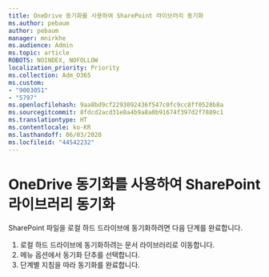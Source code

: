 ```yaml
---
title: OneDrive 동기화를 사용하여 SharePoint 라이브러리 동기화
ms.author: pebaum
author: pebaum
manager: mnirkhe
ms.audience: Admin
ms.topic: article
ROBOTS: NOINDEX, NOFOLLOW
localization_priority: Priority
ms.collection: Adm_O365
ms.custom:
- "9003051"
- "5797"
ms.openlocfilehash: 9aa8bd9cf2293092436f547c0fc9cc8ff0528b8a
ms.sourcegitcommit: 8fdcd2acd31e8a4b9a8a0b91674f397d2f7889c1
ms.translationtype: HT
ms.contentlocale: ko-KR
ms.lasthandoff: 06/03/2020
ms.locfileid: "44542232"
---
```

# <a name="sync-a-sharepoint-library-with-onedrive-sync"></a>OneDrive 동기화를 사용하여 SharePoint 라이브러리 동기화

SharePoint 파일을 로컬 하드 드라이브에 동기화하려면 다음 단계를 완료합니다.

1. 로컬 하드 드라이브에 동기화하려는 문서 라이브러리로 이동합니다.
2. 메뉴 옵션에서 동기화 단추를 선택합니다.
3. 단계별 지침을 따라 동기화를 완료합니다.
